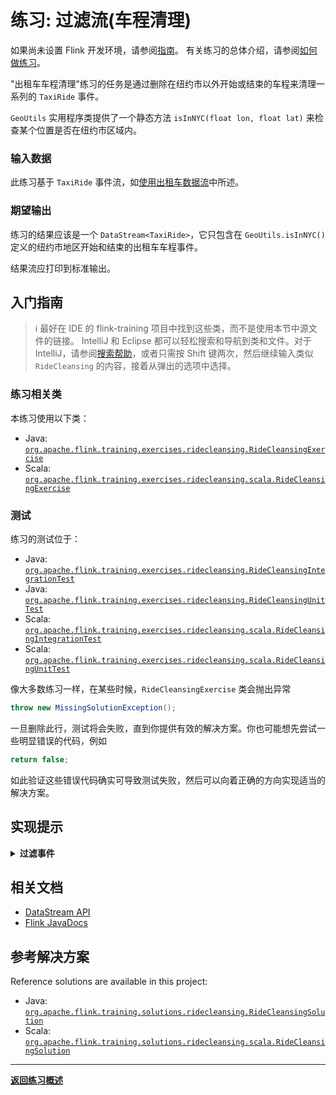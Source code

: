 <!--
Licensed to the Apache Software Foundation (ASF) under one
or more contributor license agreements.  See the NOTICE file
distributed with this work for additional information
regarding copyright ownership.  The ASF licenses this file
to you under the Apache License, Version 2.0 (the
"License"); you may not use this file except in compliance
with the License.  You may obtain a copy of the License at

  http://www.apache.org/licenses/LICENSE-2.0

Unless required by applicable law or agreed to in writing,
software distributed under the License is distributed on an
"AS IS" BASIS, WITHOUT WARRANTIES OR CONDITIONS OF ANY
KIND, either express or implied.  See the License for the
specific language governing permissions and limitations
under the License.
-->

# 练习: 过滤流(车程清理)

如果尚未设置 Flink 开发环境，请参阅[指南](../README_zh.md)。
有关练习的总体介绍，请参阅[如何做练习](../README_zh.md#how-to-do-the-labs)。

"出租车车程清理"练习的任务是通过删除在纽约市以外开始或结束的车程来清理一系列的 `TaxiRide` 事件。

`GeoUtils` 实用程序类提供了一个静态方法 `isInNYC(float lon, float lat)` 来检查某个位置是否在纽约市区域内。

### 输入数据

此练习基于 `TaxiRide` 事件流，如[使用出租车数据流](../README.md#using-the-taxi-data-streams)中所述。

### 期望输出

练习的结果应该是一个 `DataStream<TaxiRide>`，它只包含在 `GeoUtils.isInNYC()` 定义的纽约市地区开始和结束的出租车车程事件。

结果流应打印到标准输出。

## 入门指南

> :information_source: 最好在 IDE 的 flink-training 项目中找到这些类，而不是使用本节中源文件的链接。
> IntelliJ 和 Eclipse 都可以轻松搜索和导航到类和文件。对于 IntelliJ，请参阅[搜索帮助](https://www.jetbrains.com/help/idea/searching-everywhere.html)，或者只需按 Shift 键两次，然后继续输入类似 `RideCleansing` 的内容，接着从弹出的选项中选择。

### 练习相关类

本练习使用以下类：

- Java:  [`org.apache.flink.training.exercises.ridecleansing.RideCleansingExercise`](src/main/java/org/apache/flink/training/exercises/ridecleansing/RideCleansingExercise.java)
- Scala: [`org.apache.flink.training.exercises.ridecleansing.scala.RideCleansingExercise`](src/main/scala/org/apache/flink/training/exercises/ridecleansing/scala/RideCleansingExercise.scala)

### 测试

练习的测试位于：

- Java:  [`org.apache.flink.training.exercises.ridecleansing.RideCleansingIntegrationTest`](src/test/java/org/apache/flink/training/exercises/ridecleansing/RideCleansingIntegrationTest.java)
- Java:  [`org.apache.flink.training.exercises.ridecleansing.RideCleansingUnitTest`](src/test/java/org/apache/flink/training/exercises/ridecleansing/RideCleansingUnitTest.java)
- Scala: [`org.apache.flink.training.exercises.ridecleansing.scala.RideCleansingIntegrationTest`](src/test/scala/org/apache/flink/training/exercises/ridecleansing/scala/RideCleansingIntegrationTest.scala)
- Scala: [`org.apache.flink.training.exercises.ridecleansing.scala.RideCleansingUnitTest`](src/test/scala/org/apache/flink/training/exercises/ridecleansing/scala/RideCleansingUnitTest.scala)

像大多数练习一样，在某些时候，`RideCleansingExercise` 类会抛出异常

```java
throw new MissingSolutionException();
```

一旦删除此行，测试将会失败，直到你提供有效的解决方案。你也可能想先尝试一些明显错误的代码，例如

```java
return false;
```

如此验证这些错误代码确实可导致测试失败，然后可以向着正确的方向实现适当的解决方案。

## 实现提示

<details>
<summary><strong>过滤事件</strong></summary>

Flink 的 DataStream API 提供了一个 `DataStream.filter(FilterFunction)` 转换函数来过滤数据流中的事件。
可以在 `FilterFunction` 中调用 `GeoUtils.isInNYC()` 函数来检查某个位置是否在纽约市地区。
过滤器应检查每次车程的起点和终点。
</details>

## 相关文档

- [DataStream API](https://nightlies.apache.org/flink/flink-docs-stable/zh/docs/dev/datastream/overview)
- [Flink JavaDocs](https://nightlies.apache.org/flink/flink-docs-stable/api/java)

## 参考解决方案

Reference solutions are available in this project:

- Java:  [`org.apache.flink.training.solutions.ridecleansing.RideCleansingSolution`](src/solution/java/org/apache/flink/training/solutions/ridecleansing/RideCleansingSolution.java)
- Scala: [`org.apache.flink.training.solutions.ridecleansing.scala.RideCleansingSolution`](src/solution/scala/org/apache/flink/training/solutions/ridecleansing/scala/RideCleansingSolution.scala)

-----

[**返回练习概述**](../README_zh.md#lab-exercises)
